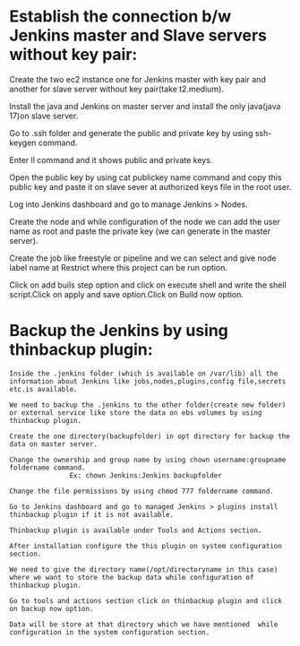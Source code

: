 # Establish the connection b/w Jenkins master and Slave servers without key pair: 

Create the two ec2 instance one for Jenkins master with key pair and another for slave server without key pair(take t2.medium). 
    



Install the java and Jenkins on master server and install the only java(java 17)on slave server. 

Go to .ssh folder and generate the public and private key by using ssh-keygen command. 

Enter ll command and it shows public and private keys. 

Open the public key by using cat publickey name command and copy this public key and paste it on slave sever at authorized keys file in the  root user. 

Log into Jenkins dashboard and go to manage Jenkins > Nodes. 

Create the node and while configuration  of the node we can add the user name as root and paste the private key (we can generate in the master server). 

Create the job like freestyle or pipeline and we can select and give node label name at Restrict where this project can be run option. 

Click on add buils step option and click on execute shell and write the shell script.Click on apply and save option.Click on Build now option.









# Backup the Jenkins by using thinbackup plugin:

	Inside the .jenkins folder (which is available on /var/lib) all the information about Jenkins like jobs,nodes,plugins,config file,secrets etc.is available.

	We need to backup the .jenkins to the other folder(create new folder) or external service like store the data on ebs volumes by using thinbackup plugin.

	Create the one directory(backupfolder) in opt directory for backup the data on master server.

	Change the ownership and group name by using chown username:groupname foldername command.
                   Ex: chown Jenkins:Jenkins backupfolder 
              
	Change the file permissions by using chmod 777 foldername command.

	Go to Jenkins dashboard and go to managed Jenkins > plugins install thinbackup plugin if it is not available.

	Thinbackup plugin is available under Tools and Actions section.

	After installation configure the this plugin on system configuration section.

	We need to give the directory name(/opt/directoryname in this case) where we want to store the backup data while configuration of thinbackup plugin.

	Go to tools and actions section click on thinbackup plugin and click on backup now option.

	Data will be store at that directory which we have mentioned  while configuration in the system configuration section.

